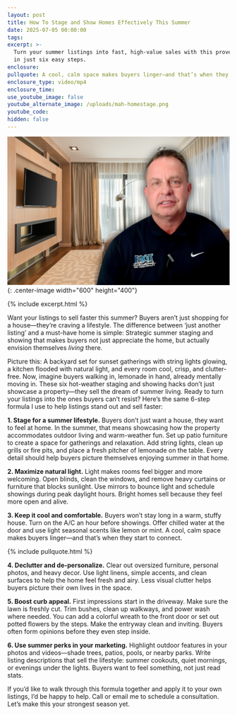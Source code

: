 ```yaml
---
layout: post
title: How To Stage and Show Homes Effectively This Summer
date: 2025-07-05 00:00:00
tags:
excerpt: >-
  Turn your summer listings into fast, high-value sales with this proven formula
  in just six easy steps. 
enclosure:
pullquote: A cool, calm space makes buyers linger—and that’s when they start to connect.
enclosure_type: video/mp4
enclosure_time:
use_youtube_image: false
youtube_alternate_image: /uploads/mah-homestage.png
youtube_code:
hidden: false
---
```

![](/uploads/mah-homestage-1.png){: .center-image width="600" height="400"}

{% include excerpt.html %}

Want your listings to sell faster this summer? Buyers aren’t just shopping for a house—they’re craving a lifestyle. The difference between ‘just another listing’ and a must-have home is simple: Strategic summer staging and showing that makes buyers not just appreciate the home, but actually envision themselves *living* there.

Picture this: A backyard set for sunset gatherings with string lights glowing, a kitchen flooded with natural light, and every room cool, crisp, and clutter-free. Now, imagine buyers walking in, lemonade in hand, already mentally moving in. These six hot-weather staging and showing hacks don’t just showcase a property—they sell the dream of summer living. Ready to turn your listings into the ones buyers can’t resist? Here’s the same 6-step formula I use to help listings stand out and sell faster:

**1\. Stage for a summer lifestyle.** Buyers don’t just want a house, they want to feel at home. In the summer, that means showcasing how the property accommodates outdoor living and warm-weather fun. Set up patio furniture to create a space for gatherings and relaxation. Add string lights, clean up grills or fire pits, and place a fresh pitcher of lemonade on the table. Every detail should help buyers picture themselves enjoying summer in that home.

**2\. Maximize natural light.** Light makes rooms feel bigger and more welcoming. Open blinds, clean the windows, and remove heavy curtains or furniture that blocks sunlight. Use mirrors to bounce light and schedule showings during peak daylight hours. Bright homes sell because they feel more open and alive.

**3\. Keep it cool and comfortable.** Buyers won’t stay long in a warm, stuffy house. Turn on the A/C an hour before showings. Offer chilled water at the door and use light seasonal scents like lemon or mint. A cool, calm space makes buyers linger—and that’s when they start to connect.

{% include pullquote.html %}

**4\. Declutter and de-personalize.** Clear out oversized furniture, personal photos, and heavy decor. Use light linens, simple accents, and clean surfaces to help the home feel fresh and airy. Less visual clutter helps buyers picture their own lives in the space.

**5\. Boost curb appeal.** First impressions start in the driveway. Make sure the lawn is freshly cut. Trim bushes, clean up walkways, and power wash where needed. You can add a colorful wreath to the front door or set out potted flowers by the steps. Make the entryway clean and inviting. Buyers often form opinions before they even step inside.

**6\. Use summer perks in your marketing.** Highlight outdoor features in your photos and videos—shade trees, patios, pools, or nearby parks. Write listing descriptions that sell the lifestyle: summer cookouts, quiet mornings, or evenings under the lights. Buyers want to feel something, not just read stats.

If you’d like to walk through this formula together and apply it to your own listings, I’d be happy to help. Call or email me to schedule a consultation. Let’s make this your strongest season yet.